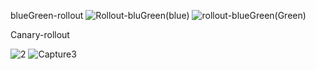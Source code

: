 blueGreen-rollout
![Rollout-bluGreen(blue)](https://github.com/user-attachments/assets/fc53c5c3-eb73-4692-8f64-f65c5b01ce44)
![rollout-blueGreen(Green)](https://github.com/user-attachments/assets/8b21a2c8-97d5-4811-9ec5-c20fd9051a36)


Canary-rollout

![2](https://github.com/user-attachments/assets/e308b29d-74e2-4ab1-a0da-2e582c9cbc99)
![Capture3](https://github.com/user-attachments/assets/22f11b51-4915-4fc0-af2a-80e317d99792)

